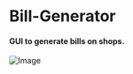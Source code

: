 # Bill-Generator
#### GUI to generate bills on shops.
![Image](https://github.com/vinaysomawat/Bill-Generator/blob/master/image.png)
